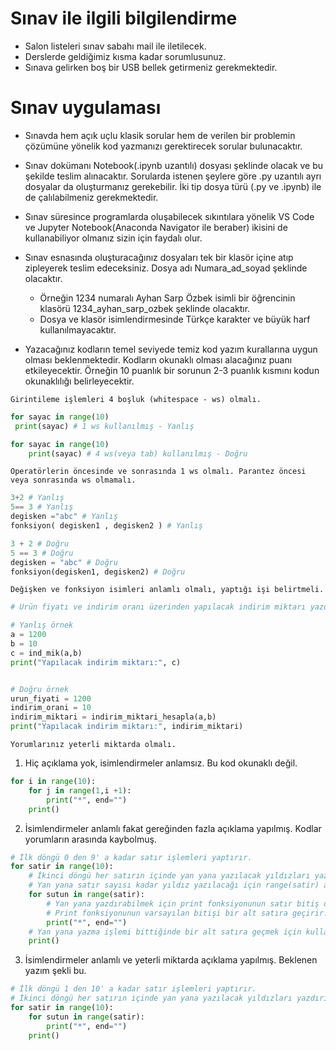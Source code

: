 # Sınav ile ilgili bilgilendirme

- Salon listeleri sınav sabahı mail ile iletilecek.
- Derslerde geldiğimiz kısma kadar sorumlusunuz.
- Sınava gelirken boş bir USB bellek getirmeniz gerekmektedir.


# Sınav uygulaması

- Sınavda hem açık uçlu klasik sorular hem de verilen bir problemin çözümüne yönelik kod yazmanızı gerektirecek sorular bulunacaktır.
- Sınav dokümanı Notebook(.ipynb uzantılı) dosyası şeklinde olacak ve bu şekilde teslim alınacaktır. Sorularda istenen şeylere göre .py uzantılı ayrı dosyalar da oluşturmanız gerekebilir. İki tip dosya türü (.py ve .ipynb) ile de çalılabilmeniz gerekmektedir.
- Sınav süresince programlarda oluşabilecek sıkıntılara yönelik VS Code ve Jupyter Notebook(Anaconda Navigator ile beraber) ikisini de kullanabiliyor olmanız sizin için faydalı olur. 
- Sınav esnasında oluşturacağınız dosyaları tek bir klasör içine atıp zipleyerek teslim edeceksiniz. Dosya adı Numara_ad_soyad şeklinde olacaktır. 
    - Örneğin 1234 numaralı Ayhan Sarp Özbek isimli bir öğrencinin klasörü 1234_ayhan_sarp_ozbek şeklinde olacaktır.  
    - Dosya ve klasör isimlendirmesinde Türkçe karakter ve büyük harf kullanılmayacaktır.  

- Yazacağınız kodların temel seviyede temiz kod yazım kurallarına uygun olması beklenmektedir. Kodların okunaklı olması alacağınız puanı etkileyecektir. Örneğin 10 puanlık bir sorunun 2-3 puanlık kısmını kodun okunaklılığı belirleyecektir. 


`Girintileme işlemleri 4 boşluk (whitespace - ws) olmalı.`

```python
for sayac in range(10)
 print(sayac) # 1 ws kullanılmış - Yanlış

for sayac in range(10)
    print(sayac) # 4 ws(veya tab) kullanılmış - Doğru

```

`Operatörlerin öncesinde ve sonrasında 1 ws olmalı. Parantez öncesi veya sonrasında ws olmamalı.`
    
```python
3+2 # Yanlış
5== 3 # Yanlış
degisken ="abc" # Yanlış
fonksiyon( degisken1 , degisken2 ) # Yanlış

3 + 2 # Doğru
5 == 3 # Doğru
degisken = "abc" # Doğru
fonksiyon(degisken1, degisken2) # Doğru

```
`Değişken ve fonksiyon isimleri anlamlı olmalı, yaptığı işi belirtmeli.`
```python
# Ürün fiyatı ve indirim oranı üzerinden yapılacak indirim miktarı yazdırılacak..

# Yanlış örnek
a = 1200
b = 10
c = ind_mik(a,b)
print("Yapılacak indirim miktarı:", c)


# Doğru örnek
urun_fiyati = 1200
indirim_orani = 10
indirim_miktari = indirim_miktari_hesapla(a,b)
print("Yapılacak indirim miktarı:", indirim_miktari)

```


`Yorumlarınız yeterli miktarda olmalı. `

1. Hiç açıklama yok, isimlendirmeler anlamsız. Bu kod okunaklı değil.
```python
for i in range(10):
    for j in range(1,i +1):
        print("*", end="")
    print()
```

2. İsimlendirmeler anlamlı fakat gereğinden fazla açıklama yapılmış. Kodlar yorumların arasında kaybolmuş.
```python
# İlk döngü 0 den 9' a kadar satır işlemleri yaptırır.
for satir in range(10):
    # İkinci döngü her satırın içinde yan yana yazılacak yıldızları yazdırır.
    # Yan yana satır sayısı kadar yıldız yazılacağı için range(satir) aralığını kullandık.
    for sutun in range(satir):
        # Yan yana yazdırabilmek için print fonksiyonunun satır bitiş değerini boş hale getirdik.
        # Print fonksiyonunun varsayılan bitişi bir alt satıra geçirir.
        print("*", end="")
    # Yan yana yazma işlemi bittiğinde bir alt satıra geçmek için kullanıldı.
    print()
```

3. İsimlendirmeler anlamlı ve yeterli miktarda açıklama yapılmış. Beklenen yazım şekli bu.
```python
# İlk döngü 1 den 10' a kadar satır işlemleri yaptırır.
# İkinci döngü her satırın içinde yan yana yazılacak yıldızları yazdırır.
for satir in range(10):
    for sutun in range(satir):
        print("*", end="")
    print()
```

